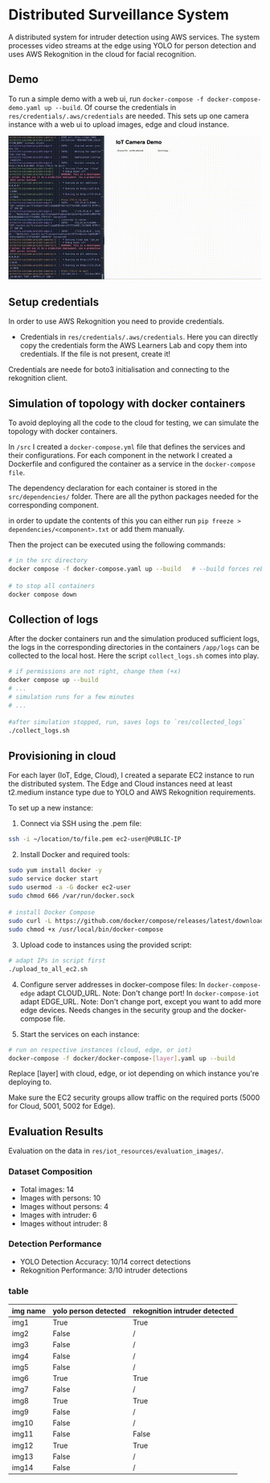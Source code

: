 # Distributed Surveillance System

A distributed system for intruder detection using AWS services. The system processes video streams at the edge using YOLO for person detection and uses AWS Rekognition in the cloud for facial recognition.


## Demo
To run a simple demo with a web ui, run `docker-compose -f docker-compose-demo.yaml up --build`. Of course the credentials in `res/credentials/.aws/credentials` are needed. This sets up one camera instance with a web ui to upload images, edge and cloud instance. 

![demo-video](./res/demo.gif)


## Setup credentials

In order to use AWS Rekognition you need to provide credentials.

- Credentials in `res/credentials/.aws/credentials`. Here you can directly copy the credentials form the AWS Learners Lab and copy them into credentials. If the file is not present, create it!


Credentials are neede for boto3 initialisation and connecting to the rekognition client. 


## Simulation of topology with docker containers
To avoid deploying all the code to the cloud for testing, we can simulate the topology with docker containers.

In `/src` I created a `docker-compose.yml` file that defines the services and their configurations.
For each component in the network I created a Dockerfile and configured the container as a service in the `docker-compose file`. 

The dependency declaration for each container is stored in the `src/dependencies/` folder. There are all the python packages needed for the corresponding component.

in order to update the contents of this you can either run `pip freeze > dependencies/<component>.txt` or add them manually. 

Then the project can be executed using the following commands: 

```bash
# in the src directory
docker compose -f docker-compose.yaml up --build   # --build forces rebuild

# to stop all containers
docker compose down
``` 


## Collection of logs
After the docker containers run and the simulation produced sufficient logs, the logs in the corresponding directories in the containers `/app/logs` can be collected to the local host. Here the script `collect_logs.sh` comes into play. 

```bash
# if permissions are not right, change them (+x)
docker compose up --build 
# ...
# simulation runs for a few minutes
# ...

#after simulation stopped, run, saves logs to `res/collected_logs`
./collect_logs.sh
```


## Provisioning in cloud

For each layer (IoT, Edge, Cloud), I created a separate EC2 instance to run the distributed system. The Edge and Cloud instances need at least t2.medium instance type due to YOLO and AWS Rekognition requirements.

To set up a new instance:

1. Connect via SSH using the .pem file:
```bash
ssh -i ~/location/to/file.pem ec2-user@PUBLIC-IP
```

2. Install Docker and required tools:
```bash
sudo yum install docker -y
sudo service docker start 
sudo usermod -a -G docker ec2-user 
sudo chmod 666 /var/run/docker.sock

# install Docker Compose
sudo curl -L https://github.com/docker/compose/releases/latest/download/docker-compose-$(uname -s)-$(uname -m) -o /usr/local/bin/docker-compose
sudo chmod +x /usr/local/bin/docker-compose
```

3. Upload code to instances using the provided script:
```bash
# adapt IPs in script first
./upload_to_all_ec2.sh
```

4. Configure server addresses in docker-compose files:
In `docker-compose-edge` adapt CLOUD_URL. Note: Don't change port!
In `docker-compose-iot` adapt EDGE_URL. Note: Don't change port, except you want to add more edge devices. Needs changes in the security group and the docker-compose file.


5. Start the services on each instance:
```bash
# run on respective instances (cloud, edge, or iot)
docker-compose -f docker/docker-compose-[layer].yaml up --build
```
Replace [layer] with cloud, edge, or iot depending on which instance you're deploying to.

Make sure the EC2 security groups allow traffic on the required ports (5000 for Cloud, 5001, 5002 for Edge).



## Evaluation Results
Evaluation on the data in `res/iot_resources/evaluation_images/`.

### Dataset Composition
- Total images: 14
- Images with persons: 10
- Images without persons: 4
- Images with intruder: 6
- Images without intruder: 8

### Detection Performance
- YOLO Detection Accuracy: 10/14 correct detections
- Rekognition Performance: 3/10 intruder detections


### table
| img name | yolo person detected | rekognition intruder detected |
|----------|----------------------|-------------------------------|
| img1     |         True         |                    True       |
| img2     |         False        |                    /          |
| img3     |         False        |                    /          |    
| img4     |         False        |                    /          |    
| img5     |         False        |                    /          |
| img6     |         True         |                    True       |
| img7     |         False        |                    /          |
| img8     |         True         |                    True       |
| img9     |         False        |                    /          |
| img10    |         False        |                    /          |    
| img11    |         False        |                    False      |
| img12    |         True         |                    True       |
| img13    |         False        |                    /          |
| img14    |         False        |                    /          |


